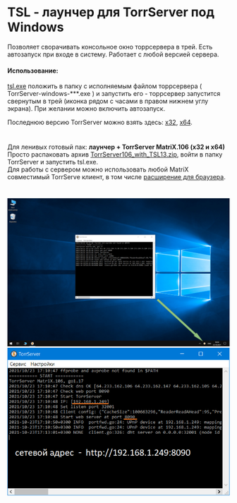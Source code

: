 # TSL - лаунчер для TorrServer под Windows  
Позволяет сворачивать консольное окно торрсервера в трей. Есть автозапуск при входе в систему. Работает с любой версией сервера.  
#### Использование:  
[tsl.exe](https://github.com/Noperkot/TSL/raw/main/tsl.exe) положить в папку с исполняемым файлом торрсервера ( TorrServer-windows-\*\*\*.exe ) и запустить его - торрсервер запустится свернутым в трей (иконка рядом с часами в правом нижнем углу экрана). При желании можно включить автозапуск.  

Последнюю версию TorrServer можно взять здесь: [x32](http://releases.yourok.ru/torr/server/TorrServer-windows-386.exe), [x64](http://releases.yourok.ru/torr/server/TorrServer-windows-amd64.exe).  
#
Для ленивых готовый пак: **лаунчер + TorrServer MatriX.106 (x32 и x64)**  
Просто распаковать архив [TorrServer106_with_TSL13.zip](https://github.com/Noperkot/TSL/raw/main/TorrServer106_with_TSL13.zip), войти в папку TorrServer и запустить tsl.exe.  
Для работы с сервером можно использовать любой MatriX совместимый TorrServe клиент, в том числе [расширение для браузера](https://4pda.to/forum/index.php?showtopic=889960&view=findpost&p=104172272).
#
![](https://github.com/Noperkot/TSL/blob/main/img/screen1.png)
![](https://github.com/Noperkot/TSL/blob/main/img/screen2.png)
